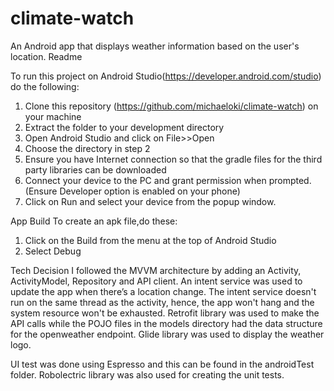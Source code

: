 # climate-watch
An Android app that displays weather information based on the user's location.
Readme

To run this project on Android Studio(https://developer.android.com/studio) do the following:
1. Clone this repository (https://github.com/michaeloki/climate-watch) on your machine
2. Extract the folder to your development directory
3. Open Android Studio and click on File>>Open
4. Choose the directory in step 2
5. Ensure you have Internet connection so that the gradle files for the third party libraries can be downloaded
6. Connect your device to the PC and grant permission when prompted. (Ensure Developer option is enabled on your phone)
7. Click on Run and select your device from the popup window.

App Build
To create an apk file,do these:
1. Click on the Build from the menu at the top of Android Studio
2. Select Debug

Tech Decision
I followed the MVVM architecture by adding an Activity, ActivityModel, Repository and API client. An intent service was used to update the app when there’s a location change. The intent service doesn't run on the same thread as the activity, hence, the app won't hang and the system resource won't be exhausted.
Retrofit library was used to make the API calls while the POJO files in the models directory had the data structure for the openweather endpoint.
Glide library was used to display the weather logo.

UI test was done using Espresso and this can be found in the androidTest folder.
Robolectric library was also used for creating the unit tests.

